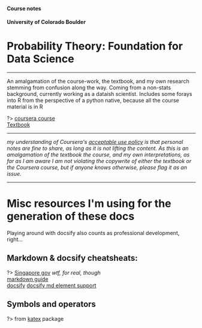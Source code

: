 #### Course notes

#### University of Colorado Boulder

# Probability Theory: Foundation for Data Science

<hr/>

An amalgamation of the course-work, the textbook, and my own research stemming from confusion along the way.
Coming from a non-stats background, currently working as a dataish scientist.
Includes some forays into R from the perspective of a python native, because all the course material is in R

?> [coursera course](https://www.coursera.org/learn/probability-theory-foundation-for-data-science/)  
[Textbook](https://bookdown.org/probability/beta/)

<hr/> 

_my understanding of Coursera's [acceptable use policy](https://www.coursera.org/about/terms#acceptable-use-policy) is
that personal notes are fine to share, as long as it is not lifting the content. As this is an amalgamation of the
textbook the course, and my own interpretations, as far as I am aware I am not violating the copywrite of either the
textbook or the Coursera course, but if anyone knows otherwise, please flag it as an issue._

<hr/> 

# Misc resources I'm using for the generation of these docs

Playing around with docsify also counts as professional development, right...

## Markdown & docsify cheatsheats:

?> [Singapore gov](https://katex.org/docs/support_table.html) _wtf, for real, though_  
[markdown guide](https://www.markdownguide.org/cheat-sheet/)  
[docsify](https://docsify.js.org/#/?id=docsify)
[docsify md element support](https://www.markdownguide.org/tools/docsify/)

## Symbols and operators

?> from [katex](https://katex.org/docs/support_table.html) package


[//]: # (# test)

[//]: # ()

[//]: # (> An awesome project.  )

[//]: # (> )

[//]: # (`c&#40;a, b, ..&#41;`:         combine/concat/create vector/list from items a, b, ..  )

[//]: # (`character&#40;a&#41;`: convert `a` to string, or convert iterations in an interable to string type  )

[//]: # (`rbind&#40;&#41;`:     add rows)

[//]: # (<!-- ImJoyPlugin: {"type": "web-worker", "hide_code_block": true, "editor_height": "200px"} -->)

[//]: # (```js)

[//]: # (api.createWindow&#40;{src:"https://gist.github.com/oeway/96cd0f99e87abbcf97d65a3605471130"}&#41;)

[//]: # (```)

[//]: # ()

[//]: # ( )

[//]: # (f<!-- ImJoyPlugin: { "type": "web-python"} -->)

[//]: # (```python)

[//]: # (from imjoy import api)

[//]: # ()

[//]: # (class ImJoyPlugin&#40;&#41;:)

[//]: # (    async def setup&#40;self&#41;:)

[//]: # (        pass)

[//]: # ()

[//]: # (    def run&#40;self, ctx&#41;:)

[//]: # (        api.alert&#40;"Hello from a python plugin"&#41;)

[//]: # ()

[//]: # (api.export&#40;ImJoyPlugin&#40;&#41;&#41;)

[//]: # (```)